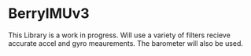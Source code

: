 # BerryIMUv3

This Library is a work in progress. Will use a variety of filters recieve accurate accel and gyro meaurements. The barometer will also be used.
